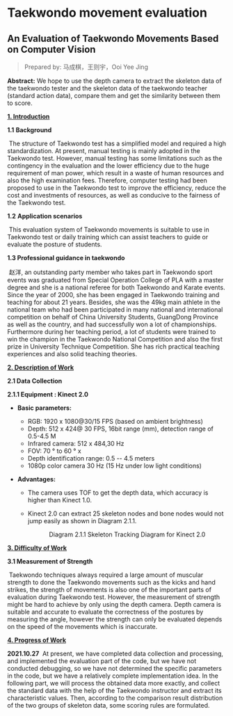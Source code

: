 # Taekwondo movement evaluation
 ## **An Evaluation of Taekwondo Movements Based on Computer Vision**

> Prepared by: 马成棋，王则宇，Ooi Yee Jing



**Abstract:** We hope to use the depth camera to extract the skeleton data of the taekwondo tester and the skeleton data of the taekwondo teacher (standard action data), compare them and get the similarity between them to score.



<u>**1. Introduction**</u>

**1.1** **Background**

​		The structure of Taekwondo test has a simplified model and required a high standardization. At present, manual testing is mainly adopted in the Taekwondo test. However, manual testing has some limitations such as the contingency in the evaluation and the lower efficiency due to the huge requirement of man power, which result in a waste of human resources and also the high examination fees. Therefore, computer testing had been proposed to use in the Taekwondo test to improve the efficiency, reduce the cost and investments of resources, as well as conducive to the fairness of the Taekwondo test.



**1.2** **Application scenarios**

​		This evaluation system of Taekwondo movements is suitable to use in Taekwondo test or daily training which can assist teachers to guide or evaluate the posture of students.



**1.3 Professional guidance in taekwondo**

​		赵洋, an outstanding party member who takes part in Taekwondo sport events was graduated from Special Operation College of PLA with a master degree and she is a national referee for both Taekwondo and Karate events. Since the year of 2000, she has been engaged in Taekwondo training and teaching for about 21 years. Besides, she was the 49kg main athlete in the national team who had been participated in many national and international competition on behalf of China University Students, GuangDong Province as well as the country, and had successfully won a lot of championships. Furthermore during her teaching period, a lot of students were trained to win the champion in the Taekwondo National Competition and also the first prize in University Technique Competition. She has rich practical teaching experiences and also solid teaching theories.



<u>**2. Description of Work**</u>

**2.1 Data Collection**

**2.1.1 Equipment : Kinect 2.0**

* **Basic parameters:**
  * RGB: 1920 x 1080@30/15 FPS (based on ambient brightness)
  * Depth: 512 x 424@ 30 FPS, 16bit range (mm), detection range of 0.5-4.5 M
  * Infrared camera: 512 x 484,30 Hz
  * FOV: 70 ° to 60 ° x
  * Depth identification range: 0.5 -- 4.5 meters
  * 1080p color camera 30 Hz (15 Hz under low light conditions)

* **Advantages:**

  *  The camera uses TOF to get the depth data, which accuracy is higher than Kinect 1.0.

  * Kinect 2.0 can extract 25 skeleton nodes and bone nodes would not jump easily as shown in Diagram 2.1.1.

    <center>Diagram 2.1.1 Skeleton Tracking Diagram for Kinect 2.0</center>             
    
<u>**3. Difficulty of Work**</u>


**3.1 Measurement of Strength**

​		Taekwondo techniques always required a large amount of muscular strength to done the Taekwondo movements such as the kicks and hand strikes, the strength of movements is also one of the important parts of evaluation during Taekwondo test. However, the measurement of strength might be hard to achieve by only using the depth camera. Depth camera is suitable and accurate to evaluate the correctness of the postures by measuring the angle, however the strength can only be evaluated depends on the speed of the movements which is inaccurate.    



<u>**4. Progress of Work**</u>

**2021.10.27**
​		At present, we have completed data collection and processing, and implemented the evaluation part of the code, but we have not conducted debugging, so we have not determined the specific parameters in the code, but we have a relatively complete implementation idea. In the following part, we will process the obtained data more exactly, and collect the standard data with the help of the Taekwondo instructor and extract its characteristic values. Then, according to the comparison result distribution of the two groups of skeleton data, some scoring rules are formulated.



